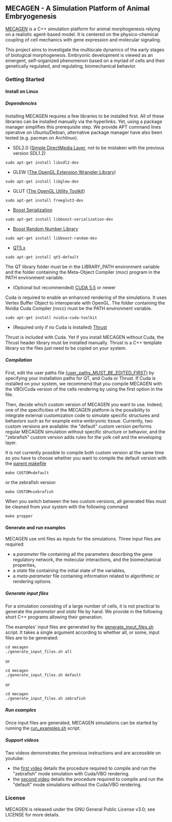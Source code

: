 ## MECAGEN - A Simulation Platform of Animal Embryogenesis

[MECAGEN](http://www.mecagen.org) is a C++ simulation platform for animal morphogenesis relying on a realistic agent-based model. It is centered on the physico-chemical coupling of cell mechanics with gene expression and molecular signaling.

This project aims to investigate the multiscale dynamics of the early stages of biological morphogenesis. Embryonic development is viewed as an emergent, self-organized phenomenon based on a myriad of cells and their genetically regulated, and regulating, biomechanical behavior.

### Getting Started

#### Install on Linux

##### Dependencies

Installing MECAGEN requires a few libraries to be installed first. All of these libraries can be installed manually via the hyperlinks. Yet, using a package manager simplifies this prerequisite step. We provide APT command lines operative on Ubuntu/Debian, alternative package manager have also been tested (e.g. pacman on Archlinux).

* SDL2.0 ([Simple DirectMedia Layer](https://www.libsdl.org/download-2.0.php), not to be mistaken with the previous version SDL1.2)
```shell
sudo apt-get install libsdl2-dev
```
 
* GLEW ([The OpenGL Extension Wrangler Library](http://glew.sourceforge.net/))
```shell
sudo apt-get install libglew-dev
```

* GLUT ([The OpenGL Utility Toolkit](https://www.opengl.org/resources/libraries/glut/))
```shell
sudo apt-get install freeglut3-dev
```

* [Boost Serialization](http://www.boost.org/doc/libs/1_57_0/libs/serialization/doc/index.html) 
```shell
sudo apt-get install libboost-serialization-dev
```

* [Boost Random Number Library](http://www.boost.org/doc/libs/1_57_0/doc/html/boost_random.html)
```shell
sudo apt-get install libboost-random-dev
```

* [QT5.x](http://qt-project.org/downloads)
```shell
sudo apt-get install qt5-default
```

The QT library folder must be in the LIBRARY_PATH environment variable and the folder containing the Meta-Object Compiler (moc) program in the PATH environment variable.

* (Optional but recommended) [CUDA 5.5](https://developer.nvidia.com/cuda-toolkit-55-archive) or newer

Cuda is required to enable an enhanced rendering of the simulations. It uses Vertex Buffer Object to interoperate with OpenGL. The folder containing the Nvidia Cuda Compiler (nvcc) must be the PATH environment variable.

```shell
sudo apt-get install nvidia-cuda-toolkit
```

* (Required only if no Cuda is installed) [Thrust](http://thrust.github.io/)

Thrust is included with Cuda. Yet if you install MECAGEN without Cuda, the Thrust header library must be installed manually. Thrust is a C++ template library so the files just need to be copied on your system.

##### Compilation

First, edit the user paths file [(user_paths_MUST_BE_EDITED_FIRST)](user_paths_MUST_BE_EDITED_FIRST) by specifying your installation paths for QT, and Cuda or Thrust. If Cuda is installed on your system, we recommend that you compile MECAGEN with the VBO/Cuda version of the cells rendering by using the first option in the file.

Then, decide which custom version of MECAGEN you want to use. Indeed, one of the specificities of the MECAGEN platform is the possibility to integrate external customization code to simulate specific structures and behaviors such as for example extra-embryonic tissue. Currently, two custom versions are available: the "default" custom version performs regular MECAGEN simulation without specific structure or behavior, and the "zebrafish" custom version adds rules for the yolk cell and the enveloping layer. 

It is not currently possible to compile both custom version at the same time so you have to choose whether you want to compile the default version with the [parent makefile](Makefile)

```shell
make CUSTOM=default
```

or the zebrafish version

```shell
make CUSTOM=zebrafish
```

When you switch between the two custom versions, all generated files must be cleaned from your system with the following command

```shell
make propper
```

#### Generate and run examples

MECAGEN use xml files as inputs for the simulations. Three input files are required: 
- a *parameter* file containing all the parameters describing the gene regulatory network, the molecular interactions, and the biomechanical properties,
- a *state* file containing the initial state of the variables,
- a *meta-parameter* file containing information related to algorithmic or rendering options.

##### Generate input files

For a simulation consisting of a large number of cells, it is not practical to generate the *parameter* and *state* file by hand. We provide in the following short C++ programs allowing their generation.

The examples' input files are generated by the [generate_input_files.sh](mecagen/generate_input_files.sh) script. It takes a single argument according to whether all, or some, input files are to be generated:

```shell
cd mecagen
./generate_input_files.sh all
```

or

```shell
cd mecagen
./generate_input_files.sh default
```

or

```shell
cd mecagen
./generate_input_files.sh zebrafish
```

##### Run examples

Once input files are generated, MECAGEN simulations can be started by running the [run_examples.sh](mecagen/run_examples.sh) script. 

##### Support videos

Two videos demonstrates the previous instructions and are accessible on youtube:

* the [first video](https://www.youtube.com/watch?v=d79v7MDPIBw) details the procedure required to compile and run the "zebrafish" mode simulation with Cuda/VBO rendering.
* the [second video](https://www.youtube.com/watch?v=5zcLAL-caDQ) details the procedure required to compile and run the "default" mode simulations without the Cuda/VBO rendering. 

### License

MECAGEN is released under the GNU General Public License v3.0; see LICENSE for more details.

